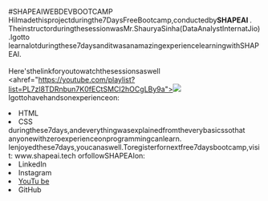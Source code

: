 #SHAPEAIWEBDEVBOOTCAMP
HiImadethisprojectduringthe7DaysFreeBootcamp,conductedby<b>SHAPEAI
</b>.
TheinstructorduringthesessionwasMr.ShauryaSinha(DataAnalystInternatJio).Igotto
learnalotduringthese7daysanditwasanamazingexperiencelearningwithSHAPEAI.
<br><br>Here'sthelinkforyoutowatchthesessionsaswell<br>
<ahref="https://youtube.com/playlist?list=PL7zl8TDRnbun7K0fECtSMCI2hOCgLBy9a"><img
src="https://github.com/ShapeAI/PYTHON-AND-DATA-ANALYTICS/blob/main/WebD%20poster.png">
</a>
<br>Igottohavehandsonexperienceon:
<li>HTML
<li>CSS
<br>duringthese7days,andeverythingwasexplainedfromtheverybasicssothat
anyonewithzeroexperienceonprogrammingcanlearn.
Ienjoyedthese7days,youcanaswell.Toregisterfornextfree7daysbootcamp,visit:
www.shapeai.tech
orfollowSHAPEAIon:
<li><ahref=
"https://in.linkedin.com/company/shapeai">LinkedIn</a>
<li><ahref=
"https://www.instagram.com/shape.ai/?hl=en">Instagram</a>
<li><a
href=
"https://www.youtube.com/channel/UCTUvDLTW9meuDXWcbmISPdA">YouTu
be</a>
<li><ahref=
"https://github.com/shapeai">GitHub</a>

